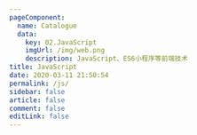 ```yaml
---
pageComponent: 
  name: Catalogue
  data: 
    key: 02.JavaScript
    imgUrl: /img/web.png
    description: JavaScript、ES6小程序等前端技术
title: JavaScript
date: 2020-03-11 21:50:54
permalink: /js/
sidebar: false
article: false
comment: false
editLink: false
---
```

